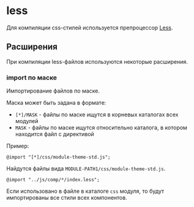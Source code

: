 
less
====

Для компиляции css-стилей используется препроцессор [Less](http://lesscss.org/).

Расширения
----------

При компиляции less-файлов используются некоторые расширения.

### import по маске

Импортирование файлов по маске.

Маска может быть задана в формате:

* `[*]/MASK` - файлы по маске ищутся в корневых каталогах всех модулей
* `MASK` - файлы по маске ищутся относительно каталога, в котором находится
  файл с директивой
  
Пример:

```less
@import "[*]/css/module-theme-std.js";
```  

Найдутся файлы вида `MODULE-PATH1/css/module-theme-std.js`.

```less
@import "../js/comp/*/index.less";
```  

Если использовано в файле в каталоге `css` модуля, то будут импортированы 
все стили всех компонентов.


 
 




